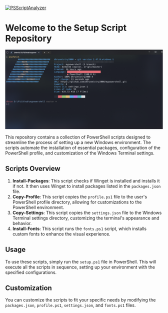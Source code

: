 [![PSScriptAnalyzer](https://github.com/dhruvmistry2000/mypowershell/actions/workflows/powershell.yml/badge.svg)](https://github.com/dhruvmistry2000/mypowershell/actions/workflows/powershell.yml)
# Welcome to the Setup Script Repository

![alt text](image.png)

This repository contains a collection of PowerShell scripts designed to streamline the process of setting up a new Windows environment. The scripts automate the installation of essential packages, configuration of the PowerShell profile, and customization of the Windows Terminal settings.

## Scripts Overview

1. **Install-Packages**: This script checks if Winget is installed and installs it if not. It then uses Winget to install packages listed in the `packages.json` file.
2. **Copy-Profile**: This script copies the `profile.ps1` file to the user's PowerShell profile directory, allowing for customizations to the PowerShell environment.
3. **Copy-Settings**: This script copies the `settings.json` file to the Windows Terminal settings directory, customizing the terminal's appearance and behavior.
4. **Install-Fonts**: This script runs the `fonts.ps1` script, which installs custom fonts to enhance the visual experience.

## Usage

To use these scripts, simply run the `setup.ps1` file in PowerShell. This will execute all the scripts in sequence, setting up your environment with the specified configurations.

## Customization

You can customize the scripts to fit your specific needs by modifying the `packages.json`, `profile.ps1`, `settings.json`, and `fonts.ps1` files.
